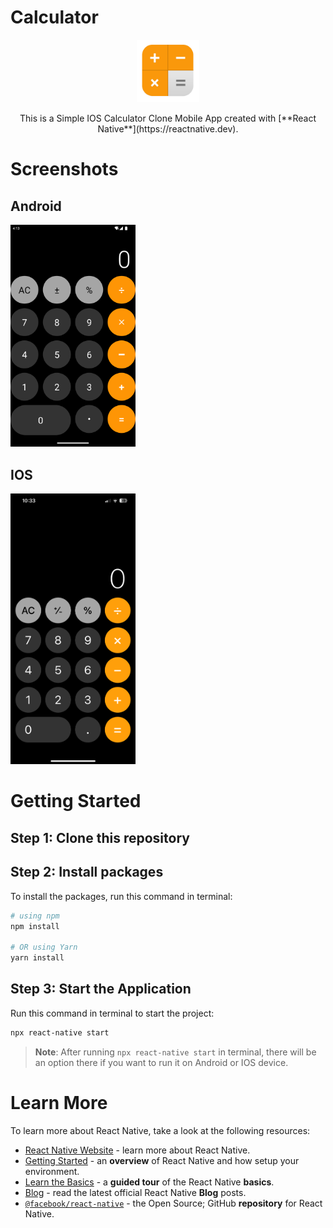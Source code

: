 <span align="center"><h1>Calculator</h1></span>
<p align="center"><img src="./src/assets/images/Calculator-Icon.png" width="100px" /></p>

<p align="center">This is a Simple IOS Calculator Clone Mobile App created with [**React Native**](https://reactnative.dev). </p>

# Screenshots

## Android
<img src="./src/assets/images/Calculator-Android.png" width="200px" />

## IOS
<img src="./src/assets/images/Calculator-IOS.png" width="200px" />

# Getting Started

## Step 1: Clone this repository

## Step 2: Install packages

To install the packages, run this command in terminal:

```bash
# using npm
npm install

# OR using Yarn
yarn install
```

## Step 3: Start the Application
Run this command in terminal to start the project:
```bash
npx react-native start
```

>**Note**: After running `npx react-native start` in terminal, there will be an option there if you want to run it on Android or IOS device.

# Learn More

To learn more about React Native, take a look at the following resources:

- [React Native Website](https://reactnative.dev) - learn more about React Native.
- [Getting Started](https://reactnative.dev/docs/environment-setup) - an **overview** of React Native and how setup your environment.
- [Learn the Basics](https://reactnative.dev/docs/getting-started) - a **guided tour** of the React Native **basics**.
- [Blog](https://reactnative.dev/blog) - read the latest official React Native **Blog** posts.
- [`@facebook/react-native`](https://github.com/facebook/react-native) - the Open Source; GitHub **repository** for React Native.
